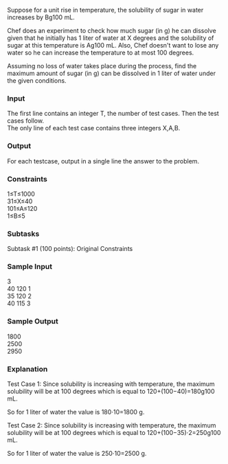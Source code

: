 Suppose for a unit rise in temperature, the solubility of sugar in water increases by Bg100 mL.

Chef does an experiment to check how much sugar (in g) he can dissolve given that he initially has 1 liter of water at X degrees and the solubility of sugar at this temperature is Ag100 mL. Also, Chef doesn't want to lose any water so he can increase the temperature to at most 100 degrees.

Assuming no loss of water takes place during the process, find the maximum amount of sugar (in g) can be dissolved in 1 liter of water under the given conditions.

### Input
The first line contains an integer T, the number of test cases. Then the test cases follow.\
The only line of each test case contains three integers X,A,B.

### Output
For each testcase, output in a single line the answer to the problem.

### Constraints
1≤T≤1000\
31≤X≤40\
101≤A≤120\
1≤B≤5

### Subtasks
Subtask #1 (100 points): Original Constraints

### Sample Input
3\
40 120 1\
35 120 2\
40 115 3

### Sample Output
1800\
2500\
2950

### Explanation
Test Case 1: Since solubility is increasing with temperature, the maximum solubility will be at 100 degrees which is equal to 120+(100−40)=180g100 mL.

So for 1 liter of water the value is 180⋅10=1800 g.

Test Case 2: Since solubility is increasing with temperature, the maximum solubility will be at 100 degrees which is equal to 120+(100−35)⋅2=250g100 mL.

So for 1 liter of water the value is 250⋅10=2500 g.
